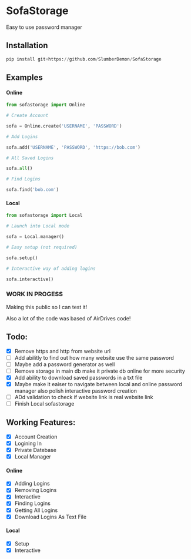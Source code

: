 # SofaStorage
Easy to use password manager

## Installation

```py
pip install git+https://github.com/SlumberDemon/SofaStorage
```

## Examples

#### Online

```py
from sofastorage import Online

# Create Account

sofa = Online.create('USERNAME', 'PASSWORD')

# Add Logins 

sofa.add('USERNAME', 'PASSWORD', 'https://bob.com')

# All Saved Logins

sofa.all()

# Find Logins

sofa.find('bob.com')
```

#### Local

```py
from sofastorage import Local

# Launch into Local mode

sofa = Local.manager()

# Easy setup (not required)

sofa.setup()

# Interactive way of adding logins

sofa.interactive()
```


### WORK IN PROGESS ###

Making this public so I can test it!

Also a lot of the code was based of AirDrives code!

## Todo:
- [x] Remove https and http from website url 
- [ ] Add abilitly to find out how many website use the same password
- [ ] Maybe add a password generator as well
- [ ] Remove storage in main db make it private db online for more security
- [x] Add ability to download saved passwords in a txt file 
- [x] Maybe make it eaiser to navigate between local and online password manager also polish interactive password creation
- [ ] ADd validation to check if website link is real website link
- [ ] Finish Local sofastorage

## Working Features:
- [x] Account Creation
- [x] Logining In
- [x] Private Datebase
- [x] Local Manager
#### Online
   - [x] Adding Logins
   - [x] Removing Logins
   - [x] Interactive 
   - [x] Finding Logins
   - [x] Getting All Logins
   - [x] Download Logins As Text File
#### Local
   - [x] Setup
   - [x] Interactive 
